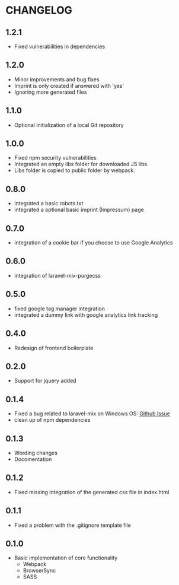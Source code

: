 # CHANGELOG

## 1.2.1
* Fixed vulnerabilities in dependencies

## 1.2.0
* Minor improvements and bug fixes
* Imprint is only created if answered with 'yes'
* Ignoring more generated files

## 1.1.0
* Optional initialization of a local Git repository

## 1.0.0
* Fixed npm security vulnerabilities 
* Integrated an empty libs folder for downloaded JS libs.
* Libs folder is copied to public folder by webpack.

## 0.8.0
* integrated a basic robots.txt
* integrated a optional basic imprint (Impressum) page

## 0.7.0
* integration of a cookie bar if you choose to use Google Analytics

## 0.6.0
* integration of laravel-mix-purgecss

## 0.5.0
* fixed google tag manager integration
* integrated a dummy link with google analytics link tracking

## 0.4.0
* Redesign of frontend boilerplate

## 0.2.0
* Support for jquery added

## 0.1.4
* Fixed a bug related to laravel-mix on Windows OS: 
[Github Issue](https://github.com/JeffreyWay/laravel-mix/issues/1126)
* clean up of npm dependencies

## 0.1.3
* Wording changes
* Docomentation

## 0.1.2
* Fixed missing integration of the generated css file in index.html

## 0.1.1
* Fixed a problem with the .gitignore template file

## 0.1.0
* Basic implementation of core functionality
    * Webpack
    * BrowserSync
    * SASS